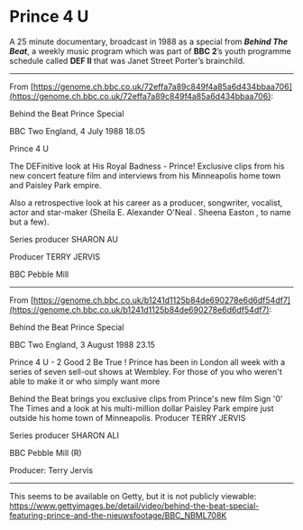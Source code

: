 
# Prince 4 U

A 25 minute documentary, broadcast in 1988 as a special from ***Behind The Beat***, a weekly music program which was part of **BBC 2**’s youth programme schedule called **DEF II** that was Janet Street Porter’s brainchild.

-----

From [https://genome.ch.bbc.co.uk/72effa7a89c849f4a85a6d434bbaa706](https://genome.ch.bbc.co.uk/72effa7a89c849f4a85a6d434bbaa706):

Behind the Beat Prince Special

BBC Two England, 4 July 1988 18.05

Prince 4 U 

The DEFinitive look at His Royal Badness - Prince! Exclusive clips from his new concert feature film and interviews from his Minneapolis home town and Paisley Park empire. 

Also a retrospective look at his career as a producer, songwriter, vocalist, actor and star-maker (Sheila E. Alexander O'Neal . Sheena Easton , to name but a few). 

Series producer SHARON AU 

Producer TERRY JERVIS 

BBC Pebble Mill

-----

From [https://genome.ch.bbc.co.uk/b1241d1125b84de690278e6d6df54df7](https://genome.ch.bbc.co.uk/b1241d1125b84de690278e6d6df54df7):

Behind the Beat Prince Special

BBC Two England, 3 August 1988 23.15

Prince 4 U - 2 Good 2 Be True ! Prince has been in London all week with a series of seven sell-out shows at Wembley. For those of you who weren't able to make it or who simply want more 

Behind the Beat brings you exclusive clips from Prince's new film Sign '0' The Times and a look at his multi-million dollar Paisley Park empire just outside his home town of Minneapolis. Producer TERRY JERVIS 

Series producer SHARON ALI 

BBC Pebble Mill (R)

Producer: Terry Jervis

-----

This seems to be available on Getty, but it is not publicly viewable: https://www.gettyimages.be/detail/video/behind-the-beat-special-featuring-prince-and-the-nieuwsfootage/BBC_NBML708K

